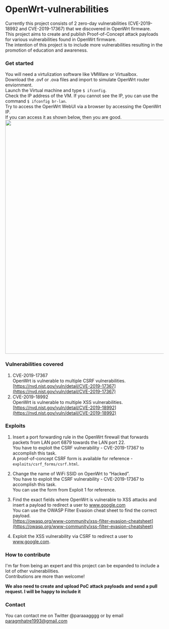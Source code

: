 # **OpenWrt-vulnerabilities**

Currently this project consists of 2 zero-day vulnerabilities (CVE-2019-18992 and CVE-2019-17367) that we discovered in OpenWrt firmware.  
This project aims to create and publish Proof-of-Concept attack payloads for various vulnerabilities found in OpenWrt firmware.  
The intention of this project is to include more vulnerabilities resulting in the promotion of education and awareness. 

### **Get started**
You will need a virtulization software like VMWare or Virtualbox.  
Download the .ovf or .ova files and import to simulate OpenWrt router enviornment.  
Launch the Virtual machine and type `$ ifconfig`.  
Check the IP address of the VM. If you cannot see the IP, you can use the command `$ ifconfig br-lan`.  
Try to access the OpenWrt WebUI via a browser by accessing the OpenWrt IP.  
If you can access it as shown below, then you are good.  
<img src="https://raw.githubusercontent.com/paragmhatre1993/OpenWrt-vulnerabilities/master/images/ss1.png" width="740">

### **Vulnerabilities covered**



1. CVE-2019-17367 \
OpenWrt is vulnerable to multiple CSRF vulnerabilities. \
[https://nvd.nist.gov/vuln/detail/CVE-2019-17367](https://nvd.nist.gov/vuln/detail/CVE-2019-17367)
2. CVE-2019-18992 \
OpenWrt is vulnerable to multiple XSS vulnerabilities. \
[https://nvd.nist.gov/vuln/detail/CVE-2019-18992](https://nvd.nist.gov/vuln/detail/CVE-2019-18992) 



### **Exploits**



1. Insert a port forwarding rule in the OpenWrt firewall that forwards packets from LAN port 6879 towards the LAN port 22.  \
You have to exploit the CSRF vulnerability - CVE-2019-17367 to accomplish this task. \
A proof-of-concept CSRF form is available for reference - `exploits/csrf_forms/csrf.html`.
2. Change the name of WiFi SSID on OpenWrt to “Hacked”. \
You have to exploit the CSRF vulnerability - CVE-2019-17367 to accomplish this task. \
You can use the form from Exploit 1 for reference.
3. Find the exact fields where OpenWrt is vulnerable to XSS attacks and insert a payload to redirect a user to www.google.com  \
You can use the OWASP Filter Evasion cheat sheet to find the correct payload.  \
[https://owasp.org/www-community/xss-filter-evasion-cheatsheet](https://owasp.org/www-community/xss-filter-evasion-cheatsheet)  

4. Exploit the XSS vulnerability via CSRF to redirect a user to www.google.com.

### **How to contribute**

I'm far from being an expert and this project can be expanded to include a lot of other vulnerabilities.  
Contributions are more than welcome!

**We also need to create and upload PoC attack payloads and send a pull request. I will be happy to include it**

### **Contact**

You can contact me on Twitter @paraaagggg or by email paragmhatre1993@gmail.com
